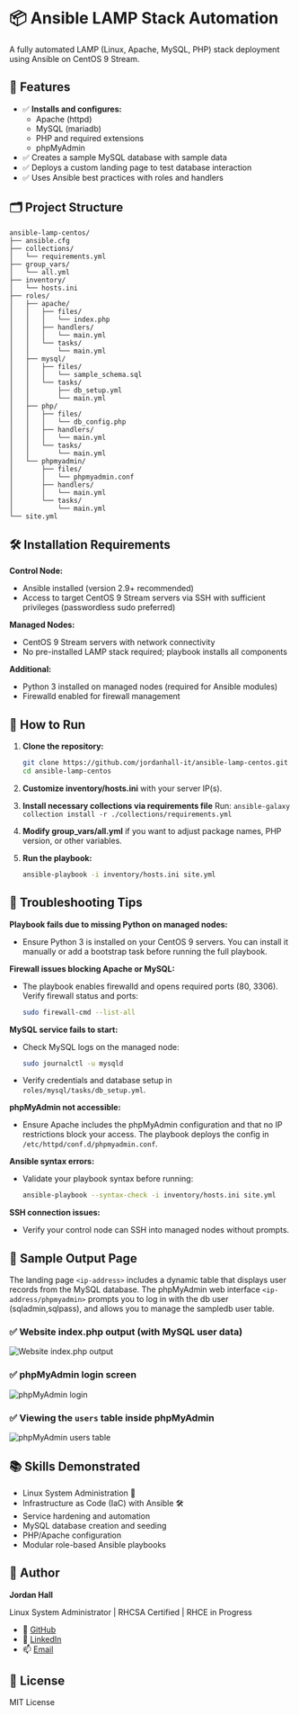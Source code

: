 # 📦 Ansible LAMP Stack Automation

A fully automated LAMP (Linux, Apache, MySQL, PHP) stack deployment using Ansible on CentOS 9 Stream.

## 🚀 Features

- ✅ **Installs and configures:**
  - Apache (httpd)
  - MySQL (mariadb)
  - PHP and required extensions
  - phpMyAdmin
- ✅ Creates a sample MySQL database with sample data
- ✅ Deploys a custom landing page to test database interaction
- ✅ Uses Ansible best practices with roles and handlers

## 🗂️ Project Structure

```
ansible-lamp-centos/
├── ansible.cfg
├── collections/
│   └── requirements.yml
├── group_vars/
│   └── all.yml
├── inventory/
│   └── hosts.ini
├── roles/
│   ├── apache/
│   │   ├── files/
│   │   │   └── index.php
│   │   ├── handlers/
│   │   │   └── main.yml
│   │   └── tasks/
│   │       └── main.yml
│   ├── mysql/
│   │   ├── files/
│   │   │   └── sample_schema.sql
│   │   └── tasks/
│   │       ├── db_setup.yml
│   │       └── main.yml
│   ├── php/
│   │   ├── files/
│   │   │   └── db_config.php
│   │   ├── handlers/
│   │   │   └── main.yml
│   │   └── tasks/
│   │       └── main.yml
│   └── phpmyadmin/
│       ├── files/
│       │   └── phpmyadmin.conf
│       ├── handlers/
│       │   └── main.yml
│       └── tasks/
│           └── main.yml
└── site.yml
```

## 🛠️ Installation Requirements

**Control Node:**
- Ansible installed (version 2.9+ recommended)
- Access to target CentOS 9 Stream servers via SSH with sufficient privileges (passwordless sudo preferred)

**Managed Nodes:**
- CentOS 9 Stream servers with network connectivity
- No pre-installed LAMP stack required; playbook installs all components

**Additional:**
- Python 3 installed on managed nodes (required for Ansible modules)
- Firewalld enabled for firewall management

## 🚀 How to Run

1. **Clone the repository:**
   ```bash
   git clone https://github.com/jordanhall-it/ansible-lamp-centos.git
   cd ansible-lamp-centos
   ```

2. **Customize inventory/hosts.ini** with your server IP(s).

3. **Install necessary collections via requirements file** Run: ```ansible-galaxy collection install -r ./collections/requirements.yml ```

4. **Modify group_vars/all.yml** if you want to adjust package names, PHP version, or other variables.

5. **Run the playbook:**
   ```bash
   ansible-playbook -i inventory/hosts.ini site.yml
   ```

## 🐞 Troubleshooting Tips

**Playbook fails due to missing Python on managed nodes:**
- Ensure Python 3 is installed on your CentOS 9 servers. You can install it manually or add a bootstrap task before running the full playbook.

**Firewall issues blocking Apache or MySQL:**
- The playbook enables firewalld and opens required ports (80, 3306). Verify firewall status and ports:
  ```bash
  sudo firewall-cmd --list-all
  ```

**MySQL service fails to start:**
- Check MySQL logs on the managed node:
  ```bash
  sudo journalctl -u mysqld
  ```
- Verify credentials and database setup in `roles/mysql/tasks/db_setup.yml`.

**phpMyAdmin not accessible:**
- Ensure Apache includes the phpMyAdmin configuration and that no IP restrictions block your access. The playbook deploys the config in `/etc/httpd/conf.d/phpmyadmin.conf`.

**Ansible syntax errors:**
- Validate your playbook syntax before running:
  ```bash
  ansible-playbook --syntax-check -i inventory/hosts.ini site.yml
  ```

**SSH connection issues:**
- Verify your control node can SSH into managed nodes without prompts.

## 🧪 Sample Output Page

The landing page `<ip-address>` includes a dynamic table that displays user records from the MySQL database.
The phpMyAdmin web interface `<ip-address/phpmyadmin>` prompts you to log in with the db user (sqladmin,sqlpass), and allows you to manage the sampledb user table.

### ✅ Website index.php output (with MySQL user data)
![Website index.php output](screenshots/index-page.png)

### ✅ phpMyAdmin login screen
![phpMyAdmin login](screenshots/phpmyadmin-login.png)

### ✅ Viewing the `users` table inside phpMyAdmin
![phpMyAdmin users table](screenshots/phpmyadmin-users-table.png)

## 📚 Skills Demonstrated

- Linux System Administration 🐧
- Infrastructure as Code (IaC) with Ansible 🛠️
- Service hardening and automation
- MySQL database creation and seeding
- PHP/Apache configuration
- Modular role-based Ansible playbooks

## 👤 Author

**Jordan Hall**

Linux System Administrator | RHCSA Certified | RHCE in Progress

- 🔗 [GitHub](https://github.com/jordanhall-it)
- 💼 [LinkedIn](https://www.linkedin.com/in/jordanhall-it)
- 📫 [Email](mailto:jordanhall.it@gmail.com)

## 📜 License

MIT License
